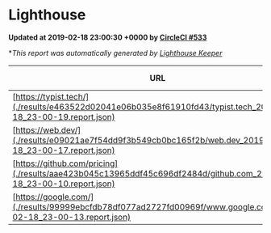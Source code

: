 
# Lighthouse

**Updated at 2019-02-18 23:00:30 +0000 by [CircleCI #533](https://circleci.com/gh/ItinerisLtd/lighthouse-keeper-example/533)**

**This report was automatically generated by [Lighthouse Keeper](https://github.com/itinerisltd/lighthouse-keeper)*

| URL | Performance | Accessibility | Best Practices | SEO | PWA | Updated At |
| --- | --- | --- | --- | --- | --- | --- |
| [https://typist.tech/](./results/e463522d02041e06b035e8f61910fd43/typist.tech_2019-02-18_23-00-19.report.json) | 1 |  |  |  |  | 2019-02-18T23:00:19.590Z |
| [https://web.dev/](./results/e09021ae7f54dd9f3b549cb0bc165f2b/web.dev_2019-02-18_23-00-17.report.json) | 0.89 | 0.93 | 1 | 0.91 | 1 | 2019-02-18T23:00:17.173Z |
| [https://github.com/pricing](./results/aae423b045c13965ddf45c696df2484d/github.com_2019-02-18_23-00-10.report.json) | 0.65 | 0.89 | 0.93 | 0.9 | 0.58 | 2019-02-18T23:00:10.732Z |
| [https://google.com/](./results/99999ebcfdb78df077ad2727fd00969f/www.google.com_2019-02-18_23-00-13.report.json) | 0.96 | 0.71 | 0.93 | 0.8 | 0.58 | 2019-02-18T23:00:13.167Z |
